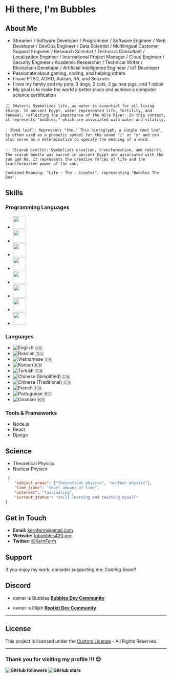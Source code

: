 # Hi there, I'm Bubbles

## About Me
- Streamer / Software Developer / Programmer / Software Engineer / Web Developer / DevOps Engineer / Data Scientist / Multilingual Customer Support Engineer / Research Scientist / Technical Consultant / Localization Engineer / International Project Manager / Cloud Engineer / Security Engineer / Academic Researcher / Technical Writer / Blockchain Developer / Artificial Intelligence Engineer / IoT Developer
- Passionate about gaming, coding, and helping others
- I have PTSD, ADHD, Autism, RA, and Seizures
- I love my family and my pets: 3 dogs, 2 cats, 2 guinea pigs, and 1 rabbit
- My goal is to make the world a better place and achieve a computer science certification

```
𓈗 (Water): Symbolizes life, as water is essential for all living things. In ancient Egypt, water represented life, fertility, and renewal, reflecting the importance of the Nile River. In this context, it represents "bubbles," which are associated with water and vitality.

𓇋 (Reed leaf): Represents "the." This hieroglyph, a single reed leaf, is often used as a phonetic symbol for the sound "i" or "y" and can also serve as a determinative to specify the meaning of a word.

𓆎 (Scarab beetle): Symbolizes creation, transformation, and rebirth. The scarab beetle was sacred in ancient Egypt and associated with the sun god Ra. It represents the creative forces of life and the transformative power of the sun.

Combined Meaning: "Life - The - Creator", representing "Bubbles The Dev".
```

## Skills
### Programming Languages
- <img src="https://img.shields.io/badge/Python-3776AB?style=for-the-badge&logo=python&logoColor=white" style="height: 40px;">
- <img src="https://img.shields.io/badge/JavaScript-F7DF1E?style=for-the-badge&logo=javascript&logoColor=black" style="height: 40px;">
- <img src="https://img.shields.io/badge/TypeScript-007ACC?style=for-the-badge&logo=typescript&logoColor=white" style="height: 40px;">
- <img src="https://img.shields.io/badge/HTML-E34F26?style=for-the-badge&logo=html5&logoColor=white" style="height: 40px;">
- <img src="https://img.shields.io/badge/CSS-1572B6?style=for-the-badge&logo=css3&logoColor=white" style="height: 40px;">
- <img src="https://img.shields.io/badge/Batch_Script-4A4A4A?style=for-the-badge&logo=windows&logoColor=white" style="height: 40px;">
- <img src="https://img.shields.io/badge/PowerShell-5391FE?style=for-the-badge&logo=powershell&logoColor=white" style="height: 40px;">
- <img src="https://img.shields.io/badge/Learning_C-A8B9CC?style=for-the-badge&logo=c&logoColor=white" style="height: 40px;">


### Languages
- ![English](https://img.shields.io/badge/-English-0073CF?style=flat-square&logoColor=white&labelColor=0073CF&logo=flag&logoColor=white) 🇺🇸
- ![Russian](https://img.shields.io/badge/-Russian-0033A0?style=flat-square&logoColor=white&labelColor=0033A0&logo=flag&logoColor=white) 🇷🇺
- ![Vietnamese](https://img.shields.io/badge/-Vietnamese-DA251D?style=flat-square&logoColor=white&labelColor=DA251D&logo=flag&logoColor=white) 🇻🇳
- ![Korean](https://img.shields.io/badge/-Korean-0033A0?style=flat-square&logoColor=white&labelColor=0033A0&logo=flag&logoColor=white) 🇰🇷
- ![Turkish](https://img.shields.io/badge/-Turkish-E30A17?style=flat-square&logoColor=white&labelColor=E30A17&logo=flag&logoColor=white) 🇹🇷
- ![Chinese (Simplified)](https://img.shields.io/badge/-Chinese%20(Simplified)-DE2910?style=flat-square&logoColor=white&labelColor=DE2910&logo=flag&logoColor=white) 🇨🇳
- ![Chinese (Traditional)](https://img.shields.io/badge/-Chinese%20(Traditional)-DE2910?style=flat-square&logoColor=white&labelColor=DE2910&logo=flag&logoColor=white) 🇨🇳
- ![French](https://img.shields.io/badge/-French-0055A4?style=flat-square&logoColor=white&labelColor=0055A4&logo=flag&logoColor=white) 🇫🇷
- ![Portuguese](https://img.shields.io/badge/-Portuguese-006600?style=flat-square&logoColor=white&labelColor=006600&logo=flag&logoColor=white) 🇵🇹
- ![Croatian](https://img.shields.io/badge/-Croatian-001F7D?style=flat-square&logoColor=white&labelColor=001F7D&logo=flag&logoColor=white) 🇭🇷


### Tools & Frameworks
- Node.js
- React
- Django

## Science
- Theoretical Physics
- Nuclear Physics

```json
 {
    "subject_areas": ["theoretical physics", "nuclear physics"],
    "time_frame": "short amount of time",
    "interest": "fascinating",
    "current_status": "still learning and teaching myself"
}
```
## Get in Touch
- **Email:** kernferm@gmail.com
- **Website:** [fnbubbles420.org](http://fnbubbles420.org)
- **Twitter:** [@KernFerm](https://twitter.com/KernFerm)

## Support
If you enjoy my work, consider supporting me: *Coming Soon!!*

## Discord

- owner is Bubbles [**Bubbles Dev Community**](https://discord.gg/NT38Va6vQA)

- owner is Elijah [**Rootkit Dev Community**](https://discord.gg/rootkitorg)

-----
## License
This project is licensed under the [Custom License](https://github.com/KernFerm/KernFerm/blob/main/LICENSE) - All Rights Reserved.

-----

### **Thank you for visiting my profile !!! 😊**

**![GitHub followers](https://img.shields.io/github/followers/KernFerm?label=Follow&style=social)**
**![GitHub stars](https://img.shields.io/github/stars/KernFerm?label=Stars&style=social)**
